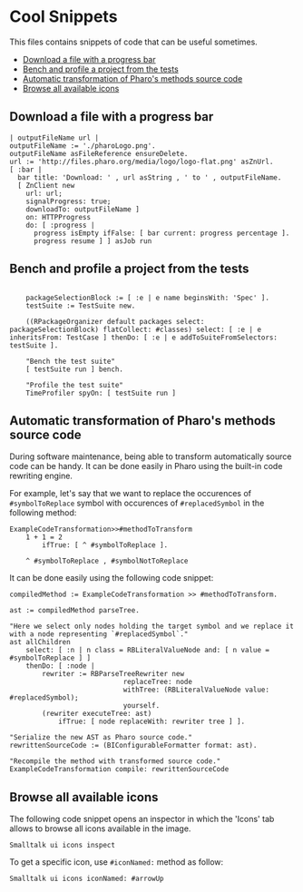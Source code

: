 # Cool Snippets

This files contains snippets of code that can be useful sometimes.

- [Download a file with a progress bar](#download-a-file-with-a-progress-bar)
- [Bench and profile a project from the tests](#bench-and-profile-a-project-from-the-tests)
- [Automatic transformation of Pharo's methods source code](#automatic-transformation-of-pharo-s-methods-source-code)
- [Browse all available icons](#browse-all-available-icons)

## Download a file with a progress bar

```Smalltalk
| outputFileName url |
outputFileName := './pharoLogo.png'.
outputFileName asFileReference ensureDelete.
url := 'http://files.pharo.org/media/logo/logo-flat.png' asZnUrl.
[ :bar | 
  bar title: 'Download: ' , url asString , ' to ' , outputFileName.
  [ ZnClient new
    url: url;
    signalProgress: true;
    downloadTo: outputFileName ]
    on: HTTPProgress
    do: [ :progress | 
      progress isEmpty ifFalse: [ bar current: progress percentage ].
      progress resume ] ] asJob run
```

## Bench and profile a project from the tests

```Smalltalk

	packageSelectionBlock := [ :e | e name beginsWith: 'Spec' ].
	testSuite := TestSuite new.
	
	((RPackageOrganizer default packages select: packageSelectionBlock) flatCollect: #classes) select: [ :e | e inheritsFrom: TestCase ] thenDo: [ :e | e addToSuiteFromSelectors: testSuite ].

	"Bench the test suite"	
	[ testSuite run ] bench.

	"Profile the test suite"
	TimeProfiler spyOn: [ testSuite run ]

```

## Automatic transformation of Pharo's methods source code
During software maintenance, being able to transform automatically source code can be handy. It can be done easily in Pharo using the built-in code rewriting engine.

For example, let's say that we want to replace the occurences of `#symbolToReplace` symbol with occurences of `#replacedSymbol` in the following method:

```Smalltalk
ExampleCodeTransformation>>#methodToTransform
	1 + 1 = 2
		ifTrue: [ ^ #symbolToReplace ].
		
	^ #symbolToReplace , #symbolNotToReplace

```

It can be done easily using the following code snippet:

```Smalltalk
compiledMethod := ExampleCodeTransformation >> #methodToTransform.

ast := compiledMethod parseTree.

"Here we select only nodes holding the target symbol and we replace it with a node representing `#replacedSymbol`."
ast allChildren
	select: [ :n | n class = RBLiteralValueNode and: [ n value = #symbolToReplace ] ]
	thenDo: [ :node |
		rewriter := RBParseTreeRewriter new
							replaceTree: node
							withTree: (RBLiteralValueNode value: #replacedSymbol);
							yourself.
		(rewriter executeTree: ast)
			ifTrue: [ node replaceWith: rewriter tree ] ].
		
"Serialize the new AST as Pharo source code."
rewrittenSourceCode := (BIConfigurableFormatter format: ast).

"Recompile the method with transformed source code."
ExampleCodeTransformation compile: rewrittenSourceCode
```

## Browse all available icons
The following code snippet opens an inspector in which the 'Icons' tab allows to browse all icons available in the image.

```
Smalltalk ui icons inspect
```

To get a specific icon, use `#iconNamed:` method as follow:

```
Smalltalk ui icons iconNamed: #arrowUp
```
